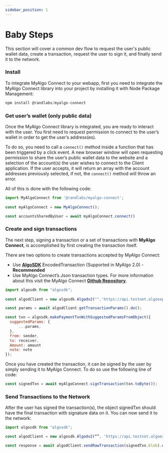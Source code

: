 ```yaml
---
sidebar_position: 1
---
```


# Baby Steps

This section will cover a common dev flow to request the user's public wallet data, create a transaction, request the user to sign it, and finally send it to the network.

### Install

To integrate MyAlgo Connect to your webapp, first you need to integrate the MyAlgo Connect library into your project by installing it with Node Package Management:

```jsx
npm install @randlabs/myalgo-connect
```

### Get user’s wallet (only public data)

Once the MyAlgo Connect library is integrated, you are ready to interact with the user.
You first need to request permission to connect to the user’s wallet in order to get the user’s address(es).

To do so, you need to call a `connect()` method inside a function that has been triggered by a click event. A new browser window will open requesting permission to share the user’s public wallet data to the website and a selection of the account(s) the user wishes to connect to the Client application. If the user accepts, it will return an array with the account addresses previously selected, if not, the `connect()` method will throw an error.

All of this is done with the following code:

```jsx
import MyAlgoConnect from '@randlabs/myalgo-connect';
 
const myAlgoConnect = new MyAlgoConnect();

const accountsSharedByUser = await myAlgoConnect.connect()
```

### Create and sign transactions

The next step, signing a transaction or a set of transactions with **MyAlgo Connect**, is accomplished by first creating the transaction itself.

There are two options to create transactions accepted by MyAlgo Connect:

* Use **[AlgoSDK](https://www.npmjs.com/package/algosdk)** EncodedTransaction (Supported in MyAlgo 2.0) - **Recommended**
* Use MyAlgo Connect’s Json transaction types. For more information about this visit the MyAlgo Connect **[Github Repository](https://github.com/randlabs/myalgo-connect)**.

```jsx
import algosdk from "algosdk";
  
const algodClient = new algosdk.Algodv2("",'https://api.testnet.algoexplorer.io', '');

const params = await algodClient.getTransactionParams().do();

const txn = algosdk.makePaymentTxnWithSuggestedParamsFromObject({
  suggestedParams: {
      ...params,
  },
  from: sender,
  to: receiver,
  Amount: amount
  note: note
});
```

Once you have created the transaction, it can be signed by the user by simply sending it to MyAlgo Connect. To do so use the following line of code: 

```jsx
const signedTxn = await myAlgoConnect.signTransaction(txn.toByte());
```

### Send Transactions to the Network

After the user has signed the transaction(s), the object signedTxn should have the final transaction with signature data on it. You can now send it to the network:


```jsx
import algosdk from "algosdk";

const algodClient = new algosdk.Algodv2(“”, 'https://api.testnet.algoexplorer.io', '');

const response = await algodClient.sendRawTransaction(signedTxn.blob).do();
```

